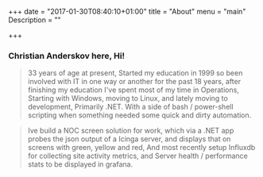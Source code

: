 +++
date = "2017-01-30T08:40:10+01:00"
title = "About"
menu = "main"
Description = ""

+++

<h3>Christian Anderskov here, Hi!</h3>

> 33 years of age at present, Started my education in 1999 so been involved with IT in one way or another for the past 18 years, after finishing my education I've spent most of my time in Operations, Starting with Windows, moving to Linux, and lately moving to development, Primarily .NET. With a side of bash / power-shell scripting when something needed some quick and dirty automation. 

> Ive build a NOC screen solution for work, which via a .NET app probes the json output of a Icinga server, and displays that on screens with green, yellow and red, And most recently setup Influxdb for collecting site activity metrics, and Server health / performance stats to be displayed in grafana. 

